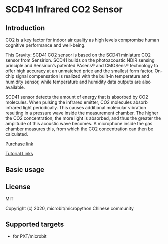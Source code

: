 
# SCD41 Infrared CO2 Sensor

## Introduction

CO2 is a key factor for indoor air quality as high levels compromise human cognitive performance and well-being.

This Gravity: SCD41 CO2 sensor is based on the SCD41 miniature CO2 sensor from Sensirion. SCD41 builds on the photoacoustic NDIR sensing principle and Sensirion’s patented PAsens® and CMOSens® technology to offer high accuracy at an unmatched price and the smallest form factor. On-chip signal compensation is realized with the built-in temperature and humidity sensor, while temperature and humidity data outputs are also available.

SCD41 sensor detects the amount of energy that is absorbed by CO2 molecules. When pulsing the infrared emitter, CO2 molecules absorb infrared light periodically. This causes additional molecular vibration resulting in a pressure wave inside the measurement chamber. The higher the CO2 concentration, the more light is absorbed, and thus the greater the amplitude of this acoustic wave becomes. A microphone inside the gas chamber measures this, from which the CO2 concentration can then be calculated.

[Purchase link](https://www.dfrobot.com/product-2646.html)

[Tutorial Links](https://wiki.dfrobot.com/SKU_SEN0536_Gravity_SCD41_Infrared_CO2_Sensor)


## Basic usage


## License

MIT

Copyright (c) 2020, microbit/micropython Chinese community  

## Supported targets

* for PXT/microbit